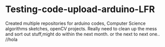 # Testing-code-upload-arduino-LFR
Created multiple repositories for arduino codes, Computer Science algorithms sketches, openCV projects. Really need to clean up the mess and sort out stuff,might do within the next month. or the next to next one..
//hola
